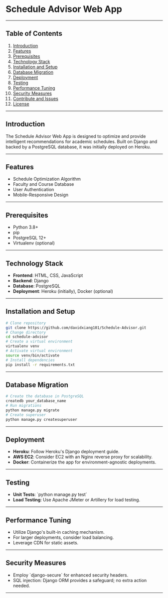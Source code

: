 # Schedule Advisor Web App

---

## Table of Contents
1. [Introduction](#introduction)
2. [Features](#features)
3. [Prerequisites](#prerequisites)
4. [Technology Stack](#technology-stack)
5. [Installation and Setup](#installation-and-setup)
6. [Database Migration](#database-migration)
7. [Deployment](#deployment)
8. [Testing](#testing)
9. [Performance Tuning](#performance-tuning)
10. [Security Measures](#security-measures)
11. [Contribute and Issues](#contribute-and-issues)
12. [License](#license)

---

## Introduction

The Schedule Advisor Web App is designed to optimize and provide intelligent recommendations for academic schedules. Built on Django and backed by a PostgreSQL database, it was initially deployed on Heroku.

---

## Features

- Schedule Optimization Algorithm
- Faculty and Course Database
- User Authentication
- Mobile-Responsive Design

---

## Prerequisites

- Python 3.8+
- pip
- PostgreSQL 12+
- Virtualenv (optional)

---

## Technology Stack

- **Frontend**: HTML, CSS, JavaScript
- **Backend**: Django
- **Database**: PostgreSQL
- **Deployment**: Heroku (initially), Docker (optional)

---

## Installation and Setup

```bash
# Clone repository
git clone https://github.com/davidxiang101/Schedule-Advisor.git
# Change directory
cd schedule-advisor
# Create a virtual environment
virtualenv venv
# Activate virtual environment
source venv/bin/activate
# Install dependencies
pip install -r requirements.txt
```

---

## Database Migration

```bash
# Create the database in PostgreSQL
createdb your_database_name
# Run migrations
python manage.py migrate
# Create superuser
python manage.py createsuperuser
```

---

## Deployment

- **Heroku**: Follow Heroku's Django deployment guide.
- **AWS EC2**: Consider EC2 with an Nginx reverse proxy for scalability.
- **Docker**: Containerize the app for environment-agnostic deployments.

---

## Testing

- **Unit Tests**: \`python manage.py test\`
- **Load Testing**: Use Apache JMeter or Artillery for load testing.

---

## Performance Tuning

- Utilize Django's built-in caching mechanism.
- For larger deployments, consider load balancing.
- Leverage CDN for static assets.

---

## Security Measures

- Employ \`django-secure\` for enhanced security headers.
- SQL injection: Django ORM provides a safeguard; no extra action needed.

---


